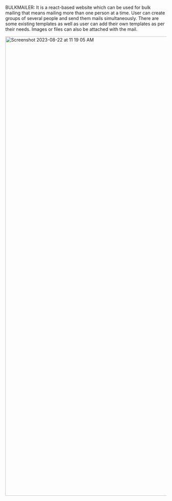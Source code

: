 BULKMAILER: It is a react-based website which can be used for bulk mailing that means mailing more than one person at a time. User can create groups of several people and send them mails simultaneously. There are some existing templates as well as user can add their own templates as per their needs. Images or files can also be attached with the mail.

<img width="1432" alt="Screenshot 2023-08-22 at 11 19 05 AM" src="https://github.com/IshikaGupta3112/Bulkmailer/assets/113205098/1dd1ac3e-4f32-486a-b251-92f55f580dac">
